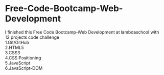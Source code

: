 # Free-Code-Bootcamp-Web-Development
I finished this Free Code Bootcamp-Web Development at lambdaschool with 12 projects code challenge 
<br>
1.Git/GitHub <br>
2.HTML5<br>
3.CSS3<br>
4.CSS Positioning<br>
5.JavaScript<br>
6.JavaScript-DOM<BR>
